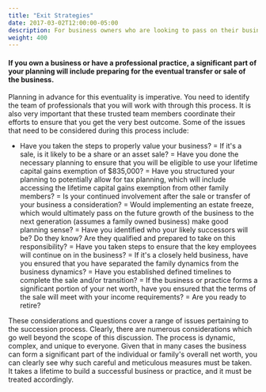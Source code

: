 ```yaml
---
title: "Exit Strategies"
date: 2017-03-02T12:00:00-05:00
description: For business owners who are looking to pass on their business, and potentially retire from the proceeds.
weight: 400
---
```

#### If you own a business or have a professional practice, a significant part of your planning will include preparing for the eventual transfer or sale of the business.


Planning in advance for this eventuality is imperative. You need to identify the team of professionals that you will work with through this process. It is also very important that these trusted team members coordinate their efforts to ensure that you get the very best outcome. Some of the issues that need to be considered during this process include:

- Have you taken the steps to properly value your business?
= If it's a sale, is it likely to be a share or an asset sale?
= Have you done the necessary planning to ensure that you will be eligible to use your lifetime capital gains exemption of $835,000?
= Have you structured your planning to potentially allow for tax planning, which will include accessing the lifetime capital gains exemption from other family members?
= Is your continued involvement after the sale or transfer of your business a consideration?
= Would implementing an estate freeze, which would ultimately pass on the future growth of the business to the next generation (assumes a family owned business) make good planning sense?
= Have you identified who your likely successors will be? Do they know? Are they qualified and prepared to take on this responsibility?
= Have you taken steps to ensure that the key employees will continue on in the business?
= If it's a closely held business, have you ensured that you have separated the family dynamics from the business dynamics?
= Have you established defined timelines to complete the sale and/or transition?
= If the business or practice forms a significant portion of your net worth, have you ensured that the terms of the sale will meet with your income requirements?
= Are you ready to retire?

These considerations and questions cover a range of issues pertaining to the succession process. Clearly, there are numerous considerations which go well beyond the scope of this discussion. The process is dynamic, complex, and unique to everyone. Given that in many cases the business can form a significant part of the individual or family's overall net worth, you can clearly see why such careful and meticulous measures must be taken. It takes a lifetime to build a successful business or practice, and it must be treated accordingly.
